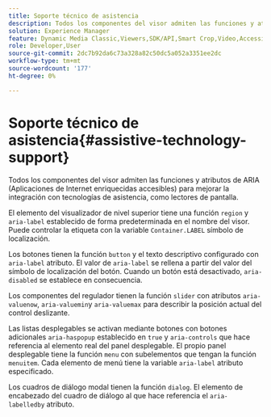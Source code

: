 ```yaml
---
title: Soporte técnico de asistencia
description: Todos los componentes del visor admiten las funciones y atributos de ARIA (Aplicaciones de Internet enriquecidas accesibles) para mejorar la integración con tecnologías de asistencia, como lectores de pantalla.
solution: Experience Manager
feature: Dynamic Media Classic,Viewers,SDK/API,Smart Crop,Video,Accessibility
role: Developer,User
source-git-commit: 2dc7b92da6c73a328a82c50dc5a052a3351ee2dc
workflow-type: tm+mt
source-wordcount: '177'
ht-degree: 0%

---
```


# Soporte técnico de asistencia{#assistive-technology-support}

Todos los componentes del visor admiten las funciones y atributos de ARIA (Aplicaciones de Internet enriquecidas accesibles) para mejorar la integración con tecnologías de asistencia, como lectores de pantalla.

El elemento del visualizador de nivel superior tiene una función `region` y `aria-label` establecido de forma predeterminada en el nombre del visor. Puede controlar la etiqueta con la variable `Container.LABEL` símbolo de localización.

Los botones tienen la función `button` y el texto descriptivo configurado con `aria-label` atributo. El valor de `aria-label` se rellena a partir del valor del símbolo de localización del botón. Cuando un botón está desactivado, `aria-disabled` se establece en consecuencia.

Los componentes del regulador tienen la función `slider` con atributos `aria-valuenow`, `aria-valuemin`y `aria-valuemax` para describir la posición actual del control deslizante.

Las listas desplegables se activan mediante botones con botones adicionales `aria-haspopup` establecido en `true` y `aria-controls` que hace referencia al elemento real del panel desplegable. El propio panel desplegable tiene la función `menu` con subelementos que tengan la función `menuitem`. Cada elemento de menú tiene la variable `aria-label` atributo especificado.

Los cuadros de diálogo modal tienen la función `dialog`. El elemento de encabezado del cuadro de diálogo al que hace referencia el `aria-labelledby` atributo.
